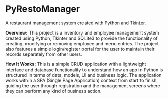 # PyRestoManager
A restaurant management system created with Python and Tkinter.

**Overview:** This project is a inventory and employee management system created using Python, Tkinter and SQLite3 to provide the functionality of creating, modifying or removing employee and menu entries. The project also features a simple login/register portal for the user to maintain their records separately from other users.

**How It Works:**
This is a simple CRUD application with a lightweight interface and database functionality to understand how an app in Python is structured in terms of data, models, UI and business logic. The application works within a SPA (Single Page Application) context from start to finish, guiding the user through registration and the management screens where they can perform any kind of business action. 

